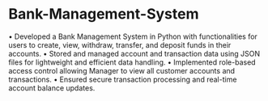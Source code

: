# Bank-Management-System
• Developed a Bank Management System in Python with functionalities
for users to create, view, withdraw, transfer, and deposit funds in their
accounts.
• Stored and managed account and transaction data using JSON files for
lightweight and efficient data handling.
• Implemented role-based access control allowing Manager to view all
customer accounts and transactions.
• Ensured secure transaction processing and real-time account balance
updates.
